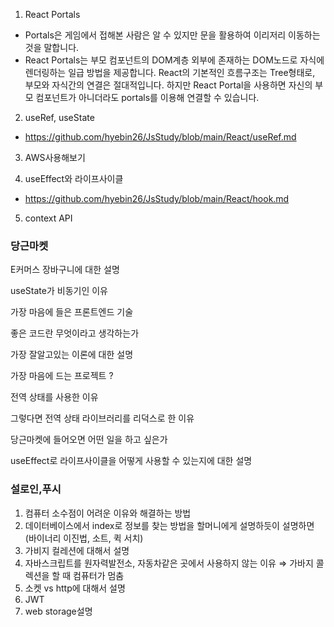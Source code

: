 1. React Portals
- Portals은 게임에서 접해본 사람은 알 수 있지만 문을 활용하여 이리저리 이동하는 것을 말합니다. 
- React Portals는 부모 컴포넌트의 DOM계층 외부에 존재하는 DOM노드로 자식에 렌더링하는 일급 방법을 제공합니다. React의 기본적인 흐름구조는 Tree형태로, 부모와 자식간의 연결은 절대적입니다. 하지만 React Portal을 사용하면 자신의 부모 컴포넌트가 아니더라도 portals를 이용해 연결할 수 있습니다.
2. useRef, useState
- https://github.com/hyebin26/JsStudy/blob/main/React/useRef.md
3. AWS사용해보기

4. useEffect와 라이프사이클 
- https://github.com/hyebin26/JsStudy/blob/main/React/hook.md
5. context API

### 당근마켓

E커머스 장바구니에 대한 설명

useState가 비동기인 이유 

가장 마음에 들은 프론트엔드 기술

좋은 코드란 무엇이라고 생각하는가

가장 잘알고있는 이론에 대한 설명

가장 마음에 드는 프로젝트 ?

전역 상태를 사용한 이유

그렇다면 전역 상태 라이브러리를 리덕스로 한 이유 

당근마켓에 들어오면 어떤 일을 하고 싶은가

useEffect로 라이프사이클을 어떻게 사용할 수 있는지에 대한 설명

### 설로인,푸시
1. 컴퓨터 소수점이 어려운 이유와 해결하는 방법
2. 데이터베이스에서 index로 정보를 찾는 방법을 할머니에게 설명하듯이 설명하면 (바이너리 이진법, 소트, 퀵 서치)
3. 가비지 컬레션에 대해서 설명 
4. 자바스크립트를 원자력발전소, 자동차같은 곳에서 사용하지 않는 이유 ⇒ 가바지 콜렉션을 할 때 컴퓨터가 멈춤
5. 소켓 vs http에 대해서 설명
6. JWT
7. web storage설명

